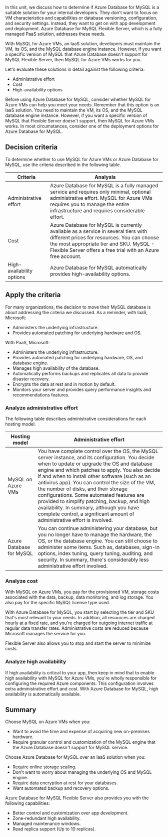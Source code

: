 In this unit, we discuss how to determine if Azure Database for MySQL is a suitable solution for your internal developers. They don't want to focus on VM characteristics and capabilities or database versioning, configuration, and security settings. Instead, they want to get on with app development and deployment. Azure Database for MySQL Flexible Server, which is a fully managed PaaS solution, addresses these needs.

With MySQL for Azure VMs, an IaaS solution, developers must maintain the VM, its OS, and the MySQL database engine instance. However, if you want a specific version of MySQL that Azure Database doesn't support for MySQL Flexible Server, then MySQL for Azure VMs works for you.

Let's evaluate these solutions in detail against the following criteria:

- Administrative effort
- Cost
- High-availability options

Before using Azure Database for MySQL, consider whether MySQL for Azure VMs can help you meet your needs. Remember that this option is an IaaS solution. You need to maintain the VM, its OS, and the MySQL database engine instance. However, if you want a specific version of MySQL that Flexible Server doesn't support, then MySQL for Azure VMs works. In most circumstances, consider one of the deployment options for Azure Database for MySQL.

## Decision criteria

To determine whether to use MySQL for Azure VMs or Azure Database for MySQL, use the criteria described in the following table.

| Criteria              | Analysis |
| --------------------- | -------- |
| Administrative effort | Azure Database for MySQL is a fully managed service and requires only minimal, optional administrative effort. MySQL for Azure VMs requires you to manage the entire infrastructure and requires considerable effort. |
| Cost | Azure Database for MySQL is currently available as a service in several tiers with different prices for resources. You can choose the most appropriate tier and SKU. MySQL - Flexible Server offers a free trial with an Azure free account. |
| High-availability options | Azure Database for MySQL automatically provides high-availability options. |

## Apply the criteria

For many organizations, the decision to move their MySQL database is about addressing the criteria we discussed. As a reminder, with IaaS, Microsoft:

- Administers the underlying infrastructure.
- Provides automated patching for underlying hardware and OS.

With PaaS, Microsoft:

- Administers the underlying infrastructure.
- Provides automated patching for underlying hardware, OS, and database engine.
- Manages high availability of the database.
- Automatically performs backups and replicates all data to provide disaster recovery.
- Encrypts the data at rest and in motion by default.
- Monitors your server and provides query performance insights and recommendations features.

### Analyze administrative effort

The following table describes administrative considerations for each hosting model.

| Hosting model                   | Administrative effort                                        |
| ------------------------ | ------------------------------------------------------------ |
| MySQL on Azure VMs | You have complete control over the OS, the MySQL server instance, and its configuration. You decide when to update or upgrade the OS and database engine and which patches to apply. You also decide if and when to install other software (such as an antivirus app). You can control the size of the VM, the number of disks, and their storage configurations. Some automated features are provided to simplify patching, backup, and high availability. In summary, although you have complete control, a significant amount of administrative effort is involved. |
| Azure Database for MySQL | You can continue administering your database, but you no longer have to manage the hardware, the OS, or the database engine. You can still choose to administer some items. Such as, databases, sign-in options, index tuning, query tuning, auditing, and security. In summary, there's considerably less administrative effort involved. |

### Analyze cost

With MySQL on Azure VMs, you pay for the provisioned VM, storage costs associated with the data, backup, data monitoring, and log storage. You also pay for the specific MySQL license type used.

With Azure Database for MySQL, you start by selecting the tier and SKU that's most relevant to your needs. In addition, all resources are charged hourly at a fixed rate, and you're charged for outgoing internet traffic at regular data transfer rates. Administrative costs are reduced because Microsoft manages the service for you.

Flexible Server also allows you to stop and start the server to minimize costs.

### Analyze high availability

If high availability is critical to your app, then keep in mind that to enable high availability with MySQL for Azure VMs, you're wholly responsible for configuring the required Azure components. This configuration involves extra administrative effort and cost. With Azure Database for MySQL, high availability is automatically available.

## Summary

Choose MySQL on Azure VMs when you:

- Want to avoid the time and expense of acquiring new on-premises hardware.
- Require granular control and customization of the MySQL engine that the Azure Database doesn't support for MySQL service.

Choose Azure Database for MySQL over an IaaS solution when you:

- Require online storage scaling.
- Don't want to worry about managing the underlying OS and MySQL engine.
- Require data encryption at rest for your databases.
- Want automated backup and recovery options.

Azure Database for MySQL Flexible Server also provides you with the following capabilities:

- Better control and customization over app development.
- Zone-redundant high availability.
- Managed maintenance windows.
- Read replica support (Up to 10 replicas).
